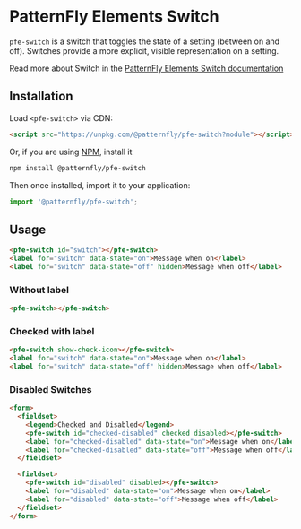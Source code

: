 # PatternFly Elements Switch
     
`pfe-switch` is a switch that toggles the state of a setting (between on and off). Switches provide a more explicit, visible representation on a setting.

Read more about Switch in the [PatternFly Elements Switch documentation](https://patternflyelements.org/components/switch)

##  Installation

Load `<pfe-switch>` via CDN:

```html
<script src="https://unpkg.com/@patternfly/pfe-switch?module"></script>
```

Or, if you are using [NPM](https://npm.im), install it

```bash
npm install @patternfly/pfe-switch
```

Then once installed, import it to your application:

```js
import '@patternfly/pfe-switch';
```

## Usage
```html
<pfe-switch id="switch"></pfe-switch>
<label for="switch" data-state="on">Message when on</label>
<label for="switch" data-state="off" hidden>Message when off</label>
```

### Without label

```html
<pfe-switch></pfe-switch>
```

### Checked with label

```html
<pfe-switch show-check-icon></pfe-switch>
<label for="switch" data-state="on">Message when on</label>
<label for="switch" data-state="off" hidden>Message when off</label>
```

### Disabled Switches

```html
<form>
  <fieldset>
    <legend>Checked and Disabled</legend>
    <pfe-switch id="checked-disabled" checked disabled></pfe-switch>
    <label for="checked-disabled" data-state="on">Message when on</label>
    <label for="checked-disabled" data-state="off">Message when off</label>
  </fieldset>

  <fieldset>
    <pfe-switch id="disabled" disabled></pfe-switch>
    <label for="disabled" data-state="on">Message when on</label>
    <label for="disabled" data-state="off">Message when off</label>
  </fieldset>
</form>
```
